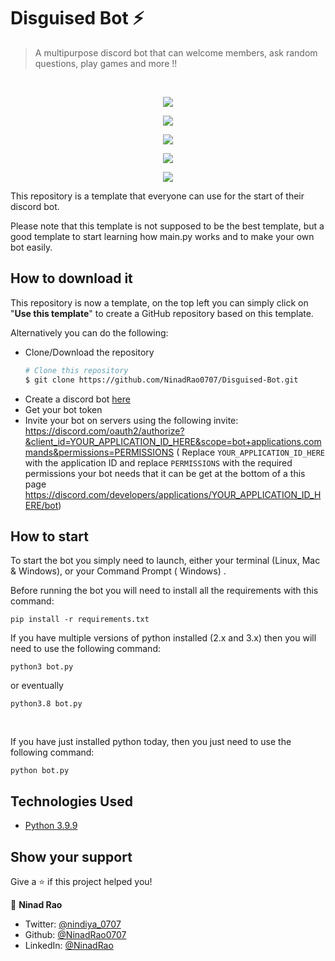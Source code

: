 # Disguised Bot ⚡️ 

> A multipurpose discord bot that can welcome members, ask random questions, play games and more !!

<br>

<p align="center">
  <kbd>
    <img src="https://user-images.githubusercontent.com/67018142/155981657-d9bdb803-4b50-4229-a4e4-05c1daed804f.png"></img>
  </kbd>
</p>

<p align="center">
  <kbd>
    <img src="https://user-images.githubusercontent.com/67018142/155982642-32e7c7a7-329b-49ab-b45c-88fed9828ea3.png"></img>
  </kbd>
</p>

<p align="center">
  <kbd>
    <img src="https://user-images.githubusercontent.com/67018142/155981289-5a2049c3-d2bc-422e-bebf-749df837735a.png"></img>
  </kbd>
</p>

<p align="center">
  <kbd>
    <img src="https://user-images.githubusercontent.com/67018142/155981433-634b0bbc-a1e5-4260-b24b-3e2a255f99d7.png"></img>
  </kbd>
</p>

<p align="center">
  <kbd>
    <img src="https://user-images.githubusercontent.com/67018142/155981513-72e3762d-64db-4126-9603-2f5391271d5e.png"></img>
  </kbd>
</p>

This repository is a template that everyone can use for the start of their discord bot.

Please note that this template is not supposed to be the best template, but a good template to start learning how
main.py works and to make your own bot easily.

## How to download it

This repository is now a template, on the top left you can simply click on "**Use this template**" to create a GitHub
repository based on this template.

Alternatively you can do the following:

* Clone/Download the repository
  ```bash
  # Clone this repository
  $ git clone https://github.com/NinadRao0707/Disguised-Bot.git
  ```
* Create a discord bot [here](https://discord.com/developers/applications)
* Get your bot token
* Invite your bot on servers using the following invite:
  https://discord.com/oauth2/authorize?&client_id=YOUR_APPLICATION_ID_HERE&scope=bot+applications.commands&permissions=PERMISSIONS (
  Replace `YOUR_APPLICATION_ID_HERE` with the application ID and replace `PERMISSIONS` with the required permissions
  your bot needs that it can be get at the bottom of a this
  page https://discord.com/developers/applications/YOUR_APPLICATION_ID_HERE/bot)

## How to start

To start the bot you simply need to launch, either your terminal (Linux, Mac & Windows), or your Command Prompt (
Windows)
.

Before running the bot you will need to install all the requirements with this command:

```
pip install -r requirements.txt
```

If you have multiple versions of python installed (2.x and 3.x) then you will need to use the following command:

```
python3 bot.py
```

or eventually

```
python3.8 bot.py
```

<br>

If you have just installed python today, then you just need to use the following command:

```
python bot.py
```

## Technologies Used

-   [Python 3.9.9](https://www.python.org/)

## Show your support

Give a ⭐️ if this project helped you!

👤 **Ninad Rao**

-   Twitter: [@nindiya_0707](https://twitter.com/nindiya_0707)
-   Github: [@NinadRao0707](https://github.com/NinadRao0707)
-   LinkedIn: [@NinadRao](https://www.linkedin.com/in/ninad-rao-04765b28/)
